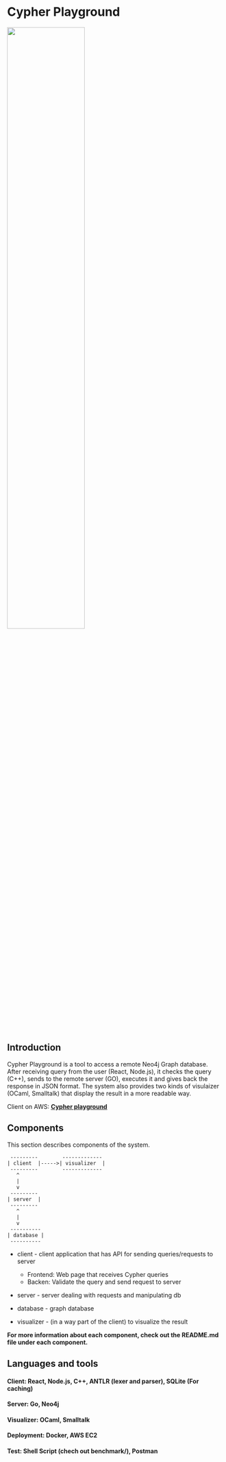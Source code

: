 # Cypher Playground

<img src='https://i.imgur.com/CNNU4zD.png' width='60%'>

## Introduction
Cypher Playground is a tool to access a remote Neo4j Graph database. After receiving query from the user (React, Node.js), it checks the query (C++), sends to the remote server (GO), executes it and gives back the response in JSON format. The system also provides two kinds of visulaizer (OCaml, Smalltalk) that display the result in a more readable way.

Client on AWS:
[**Cypher playground**](http://3.18.108.27/)

## Components

This section describes components of the system.

```
 ---------        -------------
| client  |----->| visualizer  |
 ---------        -------------
   ^
   |
   v
 ---------
| server  |
 ---------
   ^
   |
   v
 ----------
| database |
 ----------
```

* client - client application that has API for sending
  queries/requests to server
  * Frontend: Web page that receives Cypher queries
  * Backen: Validate the query and send request to server

* server - server dealing with requests and manipulating db

* database - graph database

* visualizer - (in a way part of the client) to visualize the result

**For more information about each component, check out the README.md file under each component.**

## Languages and tools

#### Client: React, Node.js, C++, ANTLR (lexer and parser), SQLite (For caching)
#### Server: Go, Neo4j
#### Visualizer: OCaml, Smalltalk
#### Deployment: Docker, AWS EC2
#### Test: Shell Script (chech out benchmark/), Postman